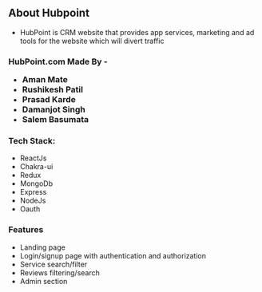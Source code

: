 ## About Hubpoint
- HubPoint is CRM website that provides app services, marketing and ad tools for the website which will divert traffic

<h3> HubPoint.com  
Made By -
  <ul>
    <li> Aman Mate</li>
    <li> Rushikesh Patil</li>
    <li> Prasad Karde</li>
    <li> Damanjot Singh</li>
    <li> Salem Basumata</li>
  </ul>
</h3>


### Tech Stack:
<ul>
  <li>ReactJs</li>
  <li>Chakra-ui</li>
  <li>Redux</li>
  <li>MongoDb</li>
  <li>Express</li>
  <li>NodeJs</li>
  <li>Oauth</li>
  </ul>


### Features
 - Landing page 
 - Login/signup page with authentication and authorization
 - Service search/filter
 - Reviews filtering/search
 - Admin section
